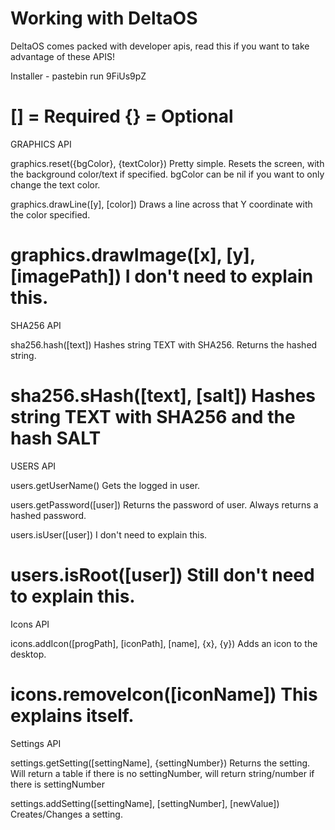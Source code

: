 Working with DeltaOS
==
 
DeltaOS comes packed with developer apis,
read this if you want to take advantage
of these APIS!
 
Installer - pastebin run 9FiUs9pZ
 
[] = Required
{} = Optional
==
GRAPHICS API
 
 
graphics.reset({bgColor}, {textColor})
Pretty simple. Resets the screen, with the background color/text if specified.
bgColor can be nil if you want to only change the text color.
 
graphics.drawLine([y], [color])
Draws a line across that Y coordinate with the color specified.
 
graphics.drawImage([x], [y], [imagePath])
I don't need to explain this.
==
SHA256 API
 
sha256.hash([text])
Hashes string TEXT with SHA256. Returns the hashed string.
 
sha256.sHash([text], [salt])
Hashes string TEXT with SHA256 and the hash SALT
==
USERS API
 
users.getUserName()
Gets the logged in user.
 
users.getPassword([user])
Returns the password of user.
Always returns a hashed password.
 
users.isUser([user])
I don't need to explain this.
 
users.isRoot([user])
Still don't need to explain this.
==
Icons API
 
icons.addIcon([progPath], [iconPath], [name], {x}, {y})
Adds an icon to the desktop.
 
icons.removeIcon([iconName])
This explains itself.
==
Settings API
 
settings.getSetting([settingName], {settingNumber})
Returns the setting. Will return a table if there is no settingNumber,
will return string/number if there is settingNumber
 
settings.addSetting([settingName], [settingNumber], [newValue])
Creates/Changes a setting.
